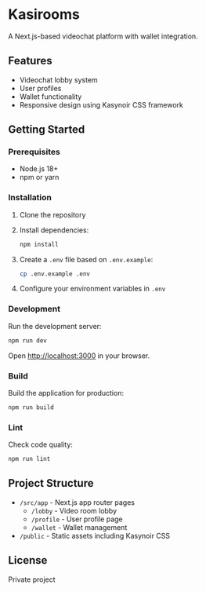 # Kasirooms

A Next.js-based videochat platform with wallet integration.

## Features

- Videochat lobby system
- User profiles
- Wallet functionality
- Responsive design using Kasynoir CSS framework

## Getting Started

### Prerequisites

- Node.js 18+ 
- npm or yarn

### Installation

1. Clone the repository
2. Install dependencies:
   ```bash
   npm install
   ```

3. Create a `.env` file based on `.env.example`:
   ```bash
   cp .env.example .env
   ```

4. Configure your environment variables in `.env`

### Development

Run the development server:

```bash
npm run dev
```

Open [http://localhost:3000](http://localhost:3000) in your browser.

### Build

Build the application for production:

```bash
npm run build
```

### Lint

Check code quality:

```bash
npm run lint
```

## Project Structure

- `/src/app` - Next.js app router pages
  - `/lobby` - Video room lobby
  - `/profile` - User profile page
  - `/wallet` - Wallet management
- `/public` - Static assets including Kasynoir CSS

## License

Private project